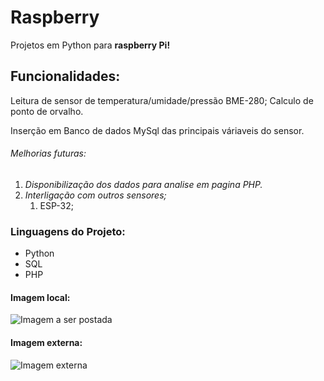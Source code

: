 # Raspberry
Projetos em Python para **raspberry Pi!**


## Funcionalidades:

Leitura de sensor de temperatura/umidade/pressão BME-280;
Calculo de ponto de orvalho.

Inserção em Banco de dados MySql das principais váriaveis do sensor.

###### Melhorias futuras:

1. _Disponibilização dos dados para analise em pagina PHP._
2. _Interligação com outros sensores;_
    1. ESP-32;


### Linguagens do Projeto:

* Python
* SQL
* PHP

#### **Imagem local:**

![Imagem a ser postada](/raspberry/TechPriest.jpg)

#### **Imagem externa:**

![Imagem externa](https://upload.wikimedia.org/wikipedia/commons/thumb/2/27/PHP-logo.svg/711px-PHP-logo.svg.png)




